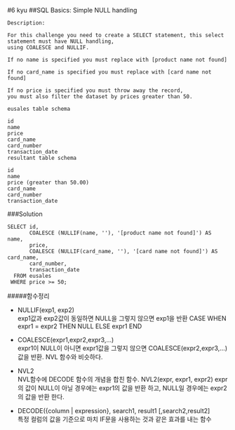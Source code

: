 #6 kyu
##SQL Basics: Simple NULL handling

```
Description:

For this challenge you need to create a SELECT statement, this select statement must have NULL handling, 
using COALESCE and NULLIF.

If no name is specified you must replace with [product name not found]

If no card_name is specified you must replace with [card name not found]

If no price is specified you must throw away the record, 
you must also filter the dataset by prices greater than 50.

eusales table schema

id
name
price
card_name
card_number
transaction_date
resultant table schema

id
name
price (greater than 50.00)
card_name
card_number
transaction_date

```

###Solution
```{.sql}
SELECT id,
       COALESCE (NULLIF(name, ''), '[product name not found]') AS name,
       price,
       COALESCE (NULLIF(card_name, ''), '[card name not found]') AS card_name,
       card_number,
       transaction_date
  FROM eusales
 WHERE price >= 50;

```

#####함수정리

- NULLIF(exp1, exp2) <br>
  exp1값과 exp2값이 동일하면 NULL을 그렇지 않으면 exp1을 반환
  CASE WHEN expr1 = expr2 THEN NULL ELSE expr1 END 
   
- COALESCE(expr1,expr2,expr3,…) <br>
  expr1이 NULL이 아니면 expr1값을 그렇지 않으면 COALESCE(expr2,expr3,…)값을 반환.
  NVL 함수와 비슷하다.

- NVL2 <br>
  NVL함수에 DECODE 함수의 개념을 합친 함수.
  NVL2(expr, expr1, expr2)
  expr의 값이 NULL이 아닐 경우에는 expr1의 값을 반환 하고, NULL일 경우에는 expr2의 값을 반환 한다.

- DECODE({column | expression}, search1, result1 [,search2,result2] <br>
  특정 컬럼의 값을 기준으로 마치 IF문을 사용하는 것과 같은 효과를 내는 함수


